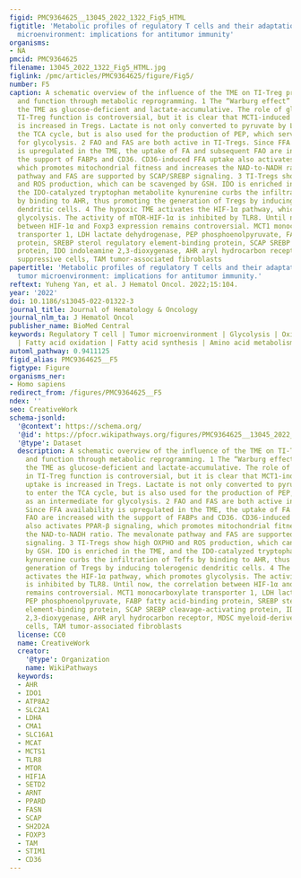 ```yaml
---
figid: PMC9364625__13045_2022_1322_Fig5_HTML
figtitle: 'Metabolic profiles of regulatory T cells and their adaptations to the tumor
  microenvironment: implications for antitumor immunity'
organisms:
- NA
pmcid: PMC9364625
filename: 13045_2022_1322_Fig5_HTML.jpg
figlink: /pmc/articles/PMC9364625/figure/Fig5/
number: F5
caption: A schematic overview of the influence of the TME on TI-Treg proliferation
  and function through metabolic reprogramming. 1 The “Warburg effect” characterizes
  the TME as glucose-deficient and lactate-accumulative. The role of glycolysis in
  TI-Treg function is controversial, but it is clear that MCT1-induced lactate uptake
  is increased in Tregs. Lactate is not only converted to pyruvate by LDH to enter
  the TCA cycle, but is also used for the production of PEP, which serves as an intermediate
  for glycolysis. 2 FAO and FAS are both active in TI-Tregs. Since FFA availability
  is upregulated in the TME, the uptake of FA and subsequent FAO are increased with
  the support of FABPs and CD36. CD36-induced FFA uptake also activates PPAR-β signaling,
  which promotes mitochondrial fitness and increases the NAD-to-NADH ratio. The mevalonate
  pathway and FAS are supported by SCAP/SREBP signaling. 3 TI-Tregs show high OXPHO
  and ROS production, which can be scavenged by GSH. IDO is enriched in the TME, and
  the IDO-catalyzed tryptophan metabolite kynurenine curbs the infiltration of Teffs
  by binding to AHR, thus promoting the generation of Tregs by inducing tolerogenic
  dendritic cells. 4 The hypoxic TME activates the HIF-1α pathway, which promotes
  glycolysis. The activity of mTOR-HIF-1α is inhibited by TLR8. Until now, the correlation
  between HIF-1α and Foxp3 expression remains controversial. MCT1 monocarboxylate
  transporter 1, LDH lactate dehydrogenase, PEP phosphoenolpyruvate, FABP fatty acid-binding
  protein, SREBP sterol regulatory element-binding protein, SCAP SREBP cleavage-activating
  protein, IDO indoleamine 2,3-dioxygenase, AHR aryl hydrocarbon receptor, MDSC myeloid-derived
  suppressive cells, TAM tumor-associated fibroblasts
papertitle: 'Metabolic profiles of regulatory T cells and their adaptations to the
  tumor microenvironment: implications for antitumor immunity.'
reftext: Yuheng Yan, et al. J Hematol Oncol. 2022;15:104.
year: '2022'
doi: 10.1186/s13045-022-01322-3
journal_title: Journal of Hematology & Oncology
journal_nlm_ta: J Hematol Oncol
publisher_name: BioMed Central
keywords: Regulatory T cell | Tumor microenvironment | Glycolysis | Oxidative phosphorylation
  | Fatty acid oxidation | Fatty acid synthesis | Amino acid metabolism | Immunotherapy
automl_pathway: 0.9411125
figid_alias: PMC9364625__F5
figtype: Figure
organisms_ner:
- Homo sapiens
redirect_from: /figures/PMC9364625__F5
ndex: ''
seo: CreativeWork
schema-jsonld:
  '@context': https://schema.org/
  '@id': https://pfocr.wikipathways.org/figures/PMC9364625__13045_2022_1322_Fig5_HTML.html
  '@type': Dataset
  description: A schematic overview of the influence of the TME on TI-Treg proliferation
    and function through metabolic reprogramming. 1 The “Warburg effect” characterizes
    the TME as glucose-deficient and lactate-accumulative. The role of glycolysis
    in TI-Treg function is controversial, but it is clear that MCT1-induced lactate
    uptake is increased in Tregs. Lactate is not only converted to pyruvate by LDH
    to enter the TCA cycle, but is also used for the production of PEP, which serves
    as an intermediate for glycolysis. 2 FAO and FAS are both active in TI-Tregs.
    Since FFA availability is upregulated in the TME, the uptake of FA and subsequent
    FAO are increased with the support of FABPs and CD36. CD36-induced FFA uptake
    also activates PPAR-β signaling, which promotes mitochondrial fitness and increases
    the NAD-to-NADH ratio. The mevalonate pathway and FAS are supported by SCAP/SREBP
    signaling. 3 TI-Tregs show high OXPHO and ROS production, which can be scavenged
    by GSH. IDO is enriched in the TME, and the IDO-catalyzed tryptophan metabolite
    kynurenine curbs the infiltration of Teffs by binding to AHR, thus promoting the
    generation of Tregs by inducing tolerogenic dendritic cells. 4 The hypoxic TME
    activates the HIF-1α pathway, which promotes glycolysis. The activity of mTOR-HIF-1α
    is inhibited by TLR8. Until now, the correlation between HIF-1α and Foxp3 expression
    remains controversial. MCT1 monocarboxylate transporter 1, LDH lactate dehydrogenase,
    PEP phosphoenolpyruvate, FABP fatty acid-binding protein, SREBP sterol regulatory
    element-binding protein, SCAP SREBP cleavage-activating protein, IDO indoleamine
    2,3-dioxygenase, AHR aryl hydrocarbon receptor, MDSC myeloid-derived suppressive
    cells, TAM tumor-associated fibroblasts
  license: CC0
  name: CreativeWork
  creator:
    '@type': Organization
    name: WikiPathways
  keywords:
  - AHR
  - IDO1
  - ATP8A2
  - SLC2A1
  - LDHA
  - CMA1
  - SLC16A1
  - MCAT
  - MCTS1
  - TLR8
  - MTOR
  - HIF1A
  - SETD2
  - ARNT
  - PPARD
  - FASN
  - SCAP
  - SH2D2A
  - FOXP3
  - TAM
  - STIM1
  - CD36
---
```

